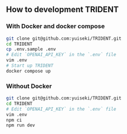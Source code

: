 ## How to development TRIDENT

### With Docker and docker compose

```bash
git clone git@github.com:yuiseki/TRIDENT.git
cd TRIDENT
cp .env.sample .env
# Edit `OPENAI_API_KEY` in the `.env` file
vim .env
# Start up TRIDENT
docker compose up
```

### Without Docker

```bash
git clone git@github.com:yuiseki/TRIDENT.git
cd TRIDENT
# Edit `OPENAI_API_KEY` in the `.env` file
vim .env
npm ci
npm run dev
```
